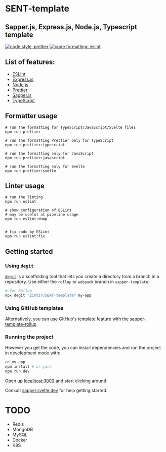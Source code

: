 # SENT-template

## Sapper.js, Express.js, Node.js, Typescript template

[![code style: prettier](https://img.shields.io/badge/code_style-prettier-ff69b4.svg?style=flat-square)](https://github.com/prettier/prettier)
[![code formatting: eslint](https://img.shields.io/badge/code%20linter-eslint-brightgreen?style=flat-square)](https://github.com/eslint/eslint)

## List of features:

- [ESLint](https://eslint.org/)
- [Express.js](https://www.npmjs.com/package/express)
- [Node.js](https://nodejs.org/en/)
- [Prettier](https://prettier.io/)
- [Sapper.js](https://sapper.svelte.dev/)
- [TypeScript](https://www.typescriptlang.org/)

## Formatter usage

```shell
# run the formatting for TypeScript/JavaScript/Svelte files
npm run prettier

# run the formatting Prettier only for TypeScript
npm run prettier:typescript

# run the formatting only for JavaScript
npm run prettier:javascript

# run the formatting only for Svelte
npm run prettier:svelte
```

## Linter usage

```shell
# run the linting
npm run eslint

# show configuration of ESLint
# may be useful at pipeline usage
npm run eslint:dump


# fix code by ESLint
npm run eslint:fix
```

## Getting started

### Using `degit`

[`degit`](https://github.com/Rich-Harris/degit) is a scaffolding tool that lets you create a directory from a branch in a repository. Use either the `rollup` or `webpack` branch in `sapper-template`:

```bash
# for Rollup
npx degit "Zimtir/SENT-template" my-app
```

### Using GitHub templates

Alternatively, you can use GitHub's template feature with the [sapper-template-rollup](https://github.com/Zimtir/SENT-template)

### Running the project

However you get the code, you can install dependencies and run the project in development mode with:

```bash
cd my-app
npm install # or yarn
npm run dev
```

Open up [localhost:3000](http://localhost:3000) and start clicking around.

Consult [sapper.svelte.dev](https://sapper.svelte.dev) for help getting started.

# TODO

- Redis
- MongoDB
- MySQL
- Docker
- K8S
